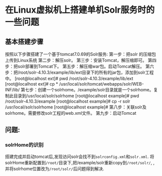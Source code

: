 # 在Linux虚拟机上搭建单机Solr服务时的一些问题

## 基本搭建步骤

按照以下步骤搭建了一个基于tomcat7.0.69的Solr服务:
第一步：把solr 的压缩包上传到Linux系统
第二步：解压solr。
第三步：安装Tomcat，解压缩即可。
第四步：把solr部署到Tomcat下。
第五步：解压缩war包。启动Tomcat解压。
第六步：把/root/solr-4.10.3/example/lib/ext目录下的所有的jar包，添加到solr工程中。
[root@localhost ext]# pwd
/root/solr-4.10.3/example/lib/ext
[root@localhost ext]# cp * /usr/local/solr/tomcat/webapps/solr/WEB-INF/lib/
第七步：创建一个solrhome。/example/solr目录就是一个solrhome。复制此目录到/usr/local/solr/solrhome
[root@localhost example]# pwd
/root/solr-4.10.3/example
[root@localhost example]# cp -r solr /usr/local/solr/solrhome
[root@localhost example]# 
第八步：关联solr及solrhome。需要修改solr工程的web.xml文件。
第九步：启动Tomcat

## 问题:

### solrHome的识别

搭建完成并启动tomcat后,发现访问solr会找不到`solrconfig.xml`和`solr.xml`.
将solrHome重新配置到`/root/`目录下,把/example/solr重新copy到`/root/solr/`,
,并将solrhome位置改为`/root/solr/`后问题得到解决.
